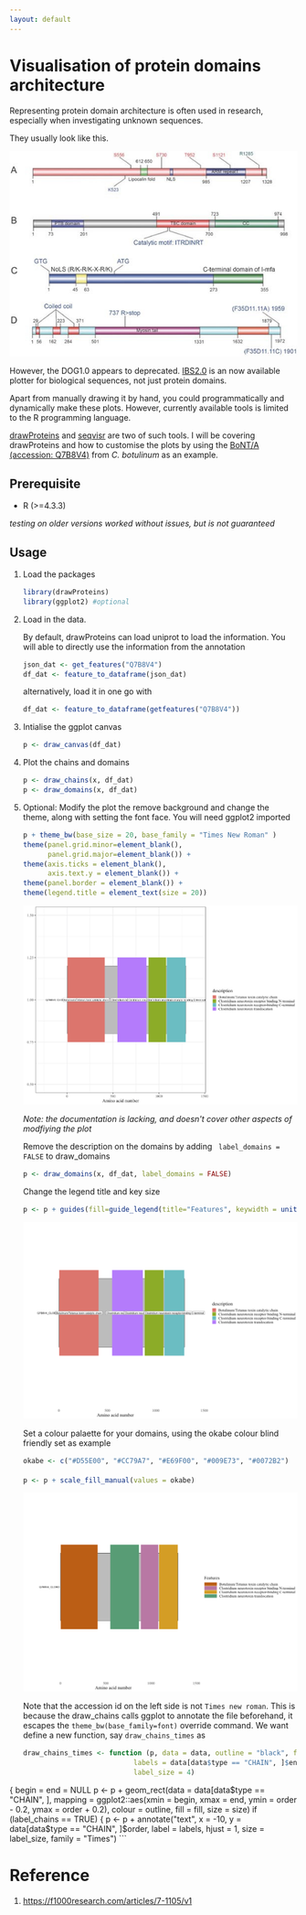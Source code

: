 ```yaml
---
layout: default
---
```


# Visualisation of protein domains architecture

Representing protein domain architecture is often used in research, especially when investigating unknown sequences.

They usually look like this.

![example plot](../images/plot_protein/example_plot.jpg)

However, the DOG1.0 appears to deprecated. [IBS2.0](https://academic.oup.com/nar/article/50/W1/W420/6586865) is an now available plotter for biological sequences, not just protein domains. 

Apart from manually drawing it by hand, you could programmatically and dynamically make these plots. However, currently available tools is limited to the R programming language. 

[drawProteins](https://www.bioconductor.org/packages/release/bioc/html/drawProteins.html) and [seqvisr](https://github.com/vragh/seqvisr) are two of such tools. I will be covering drawProteins and how to customise the plots by using the [BoNT/A (accession: Q7B8V4)](https://www.uniprot.org/uniprotkb/Q7B8V4/entry) from *C. botulinum* as an example.

## Prerequisite

* R (>=4.3.3) 

*testing on older versions worked without issues, but is not guaranteed*

## Usage

1. Load the packages 
    ```R
    library(drawProteins)
    library(ggplot2) #optional
    ```

2. Load in the data.

    By default, drawProteins can load uniprot to load the information. You will able to directly use the information from the annotation

    ```R
    json_dat <- get_features("Q7B8V4")
    df_dat <- feature_to_dataframe(json_dat)
    ```

    alternatively, load it in one go with
    ```R
    df_dat <- feature_to_dataframe(getfeatures("Q7B8V4"))
    ```

3. Intialise the ggplot canvas
    ```R
    p <- draw_canvas(df_dat)
    ```

4. Plot the chains and domains
    ```R
    p <- draw_chains(x, df_dat)
    p <- draw_domains(x, df_dat)
    ```

5. Optional: Modify the plot the remove background and change the theme, along with setting the font face. You will need ggplot2 imported

    ```R
    p + theme_bw(base_size = 20, base_family = "Times New Roman" )
    theme(panel.grid.minor=element_blank(), 
          panel.grid.major=element_blank()) +
    theme(axis.ticks = element_blank(), 
          axis.text.y = element_blank()) +
    theme(panel.border = element_blank()) +
    theme(legend.title = element_text(size = 20))
    ```

    ![plot 5a](../images/plot_protein/5a.png)
    

    *Note: the documentation is lacking, and doesn't cover other aspects of modfiying the plot*

    Remove the description on the domains by adding ` label_domains = FALSE` to  draw_domains
    ```R
    p <- draw_domains(x, df_dat, label_domains = FALSE)
    ```

    Change the legend title and key size
    ```R
    p <- p + guides(fill=guide_legend(title="Features", keywidth = unit(2, 'cm')))
    ```

    ![plot 5b](../images/plot_protein/5b.png)

    Set a colour palaette for your domains, using the okabe colour blind friendly set as example
    ```R
    okabe <- c("#D55E00", "#CC79A7", "#E69F00", "#009E73", "#0072B2")

    p <- p + scale_fill_manual(values = okabe)
    ```

    ![plot 5c](../images/plot_protein/5c.png)
    
    Note that the accession id on the left side is not `Times new roman`. This is because the draw_chains calls ggplot to annotate the file beforehand, it escapes the `theme_bw(base_family=font)` override command. We want define a new function, say `draw_chains_times` as

    ```R
    draw_chains_times <- function (p, data = data, outline = "black", fill = "grey", label_chains = TRUE, 
                               labels = data[data$type == "CHAIN", ]$entryName, size = 0.5, 
                               label_size = 4) 
{
    begin = end = NULL
    p <- p + geom_rect(data = data[data$type == "CHAIN", 
    ], mapping = ggplot2::aes(xmin = begin, xmax = end, ymin = order - 
                                  0.2, ymax = order + 0.2), colour = outline, fill = fill, 
    size = size)
    if (label_chains == TRUE) {
        p <- p + annotate("text", x = -10, y = data[data$type == 
                                                                 "CHAIN", ]$order, 
                                   label = labels, 
                                   hjust = 1, 
                                   size = label_size, 
                                   family = "Times")
    ```
    
# Reference

1. https://f1000research.com/articles/7-1105/v1